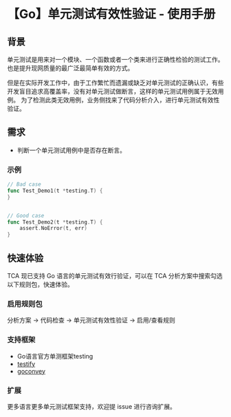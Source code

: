 # 【Go】单元测试有效性验证 - 使用手册

## 背景

单元测试是用来对一个模块、一个函数或者一个类来进行正确性检验的测试工作。也是提升现网质量的最广泛最简单有效的方式。

但是在实际开发工作中，由于工作繁忙而遗漏或缺乏对单元测试的正确认识，有些开发盲目追求高覆盖率，没有对单元测试做断言，这样的单元测试用例属于无效用例。
为了检测此类无效用例，业务侧找来了代码分析介入，进行单元测试有效性验证。

## 需求

- 判断一个单元测试用例中是否存在断言。

### 示例


```go
// Bad case
func Test_Demo1(t *testing.T) {
}


// Good case
func Test_Demo2(t *testing.T) {
    assert.NoError(t, err)
}
```


## 快速体验

TCA 现已支持 Go 语言的单元测试有效行验证，可以在 TCA 分析方案中搜索勾选以下规则包，快速体验。

### 启用规则包
分析方案 -> 代码检查 -> 单元测试有效性验证 -> 启用/查看规则

### 支持框架


- Go语言官方单测框架testing
- [testify](https://github.com/stretchr/testify)
- [goconvey](https://github.com/smartystreets/goconvey)


### 扩展

更多语言更多单元测试框架支持，欢迎提 issue 进行咨询扩展。
